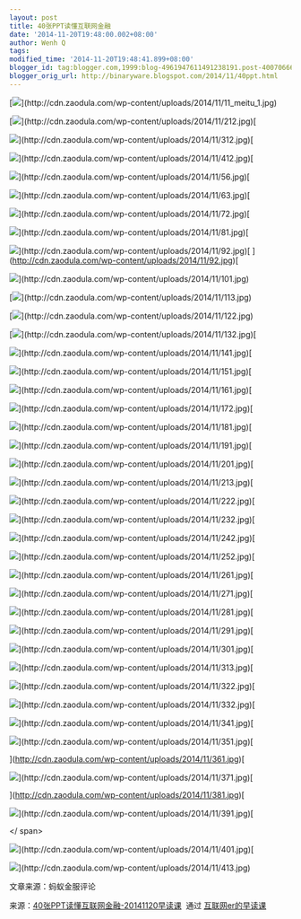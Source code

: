 ```yaml
---
layout: post
title: 40张PPT读懂互联网金融
date: '2014-11-20T19:48:00.002+08:00'
author: Wenh Q
tags:
modified_time: '2014-11-20T19:48:41.899+08:00'
blogger_id: tag:blogger.com,1999:blog-4961947611491238191.post-400706668805731661
blogger_orig_url: http://binaryware.blogspot.com/2014/11/40ppt.html
---
```


[![](https://images-blogger-opensocial.googleusercontent.com/gadgets/proxy?url=http%3A%2F%2Fcdn.zaodula.com%2Fwp-content%2Fuploads%2F2014%2F11%2F11_meitu_1.jpg&container=blogger&gadget=a&rewriteMime=image%2F*)](http://cdn.zaodula.com/wp-content/uploads/2014/11/11_meitu_1.jpg)



[![](https://images-blogger-opensocial.googleusercontent.com/gadgets/proxy?url=http%3A%2F%2Fcdn.zaodula.com%2Fwp-content%2Fuploads%2F2014%2F11%2F212.jpg&container=blogger&gadget=a&rewriteMime=image%2F*)](http://cdn.zaodula.com/wp-content/uploads/2014/11/212.jpg)[



![](https://images-blogger-opensocial.googleusercontent.com/gadgets/proxy?url=http%3A%2F%2Fcdn.zaodula.com%2Fwp-content%2Fuploads%2F2014%2F11%2F312.jpg&container=blogger&gadget=a&rewriteMime=image%2F*)](http://cdn.zaodula.com/wp-content/uploads/2014/11/312.jpg)[



![](https://images-blogger-opensocial.googleusercontent.com/gadgets/proxy?url=http%3A%2F%2Fcdn.zaodula.com%2Fwp-content%2Fuploads%2F2014%2F11%2F412.jpg&container=blogger&gadget=a&rewriteMime=image%2F*)](http://cdn.zaodula.com/wp-content/uploads/2014/11/412.jpg)[



![](https://images-blogger-opensocial.googleusercontent.com/gadgets/proxy?url=http%3A%2F%2Fcdn.zaodula.com%2Fwp-content%2Fuploads%2F2014%2F11%2F56.jpg&container=blogger&gadget=a&rewriteMime=image%2F*)](http://cdn.zaodula.com/wp-content/uploads/2014/11/56.jpg)[



![](https://images-blogger-opensocial.googleusercontent.com/gadgets/proxy?url=http%3A%2F%2Fcdn.zaodula.com%2Fwp-content%2Fuploads%2F2014%2F11%2F63.jpg&container=blogger&gadget=a&rewriteMime=image%2F*)](http://cdn.zaodula.com/wp-content/uploads/2014/11/63.jpg)[



![](https://images-blogger-opensocial.googleusercontent.com/gadgets/proxy?url=http%3A%2F%2Fcdn.zaodula.com%2Fwp-content%2Fuploads%2F2014%2F11%2F72.jpg&container=blogger&gadget=a&rewriteMime=image%2F*)](http://cdn.zaodula.com/wp-content/uploads/2014/11/72.jpg)[



![](https://images-blogger-opensocial.googleusercontent.com/gadgets/proxy?url=http%3A%2F%2Fcdn.zaodula.com%2Fwp-content%2Fuploads%2F2014%2F11%2F81.jpg&container=blogger&gadget=a&rewriteMime=image%2F*)](http://cdn.zaodula.com/wp-content/uploads/2014/11/81.jpg)[



![](https://images-blogger-opensocial.googleusercontent.com/gadgets/proxy?url=http%3A%2F%2Fcdn.zaodula.com%2Fwp-content%2Fuploads%2F2014%2F11%2F92.jpg&container=blogger&gadget=a&rewriteMime=image%2F*)](http://cdn.zaodula.com/wp-content/uploads/2014/11/92.jpg)[
](http://cdn.zaodula.com/wp-content/uploads/2014/11/92.jpg)[



![](https://images-blogger-opensocial.googleusercontent.com/gadgets/proxy?url=http%3A%2F%2Fcdn.zaodula.com%2Fwp-content%2Fuploads%2F2014%2F11%2F101.jpg&container=blogger&gadget=a&rewriteMime=image%2F*)](http://cdn.zaodula.com/wp-content/uploads/2014/11/101.jpg)






[![](https://images-blogger-opensocial.googleusercontent.com/gadgets/proxy?url=http%3A%2F%2Fcdn.zaodula.com%2Fwp-content%2Fuploads%2F2014%2F11%2F113.jpg&container=blogger&gadget=a&rewriteMime=image%2F*)](http://cdn.zaodula.com/wp-content/uploads/2014/11/113.jpg)




[![](https://images-blogger-opensocial.googleusercontent.com/gadgets/proxy?url=http%3A%2F%2Fcdn.zaodula.com%2Fwp-content%2Fuploads%2F2014%2F11%2F122.jpg&container=blogger&gadget=a&rewriteMime=image%2F*)](http://cdn.zaodula.com/wp-content/uploads/2014/11/122.jpg)



[![](https://images-blogger-opensocial.googleusercontent.com/gadgets/proxy?url=http%3A%2F%2Fcdn.zaodula.com%2Fwp-content%2Fuploads%2F2014%2F11%2F132.jpg&container=blogger&gadget=a&rewriteMime=image%2F*)](http://cdn.zaodula.com/wp-content/uploads/2014/11/132.jpg)[



![](https://images-blogger-opensocial.googleusercontent.com/gadgets/proxy?url=http%3A%2F%2Fcdn.zaodula.com%2Fwp-content%2Fuploads%2F2014%2F11%2F141.jpg&container=blogger&gadget=a&rewriteMime=image%2F*)](http://cdn.zaodula.com/wp-content/uploads/2014/11/141.jpg)[



![](https://images-blogger-opensocial.googleusercontent.com/gadgets/proxy?url=http%3A%2F%2Fcdn.zaodula.com%2Fwp-content%2Fuploads%2F2014%2F11%2F151.jpg&container=blogger&gadget=a&rewriteMime=image%2F*)](http://cdn.zaodula.com/wp-content/uploads/2014/11/151.jpg)[



![](https://images-blogger-opensocial.googleusercontent.com/gadgets/proxy?url=http%3A%2F%2Fcdn.zaodula.com%2Fwp-content%2Fuploads%2F2014%2F11%2F161.jpg&container=blogger&gadget=a&rewriteMime=image%2F*)](http://cdn.zaodula.com/wp-content/uploads/2014/11/161.jpg)[



![](https://images-blogger-opensocial.googleusercontent.com/gadgets/proxy?url=http%3A%2F%2Fcdn.zaodula.com%2Fwp-content%2Fuploads%2F2014%2F11%2F172.jpg&container=blogger&gadget=a&rewriteMime=image%2F*)](http://cdn.zaodula.com/wp-content/uploads/2014/11/172.jpg)[



![](https://images-blogger-opensocial.googleusercontent.com/gadgets/proxy?url=http%3A%2F%2Fcdn.zaodula.com%2Fwp-content%2Fuploads%2F2014%2F11%2F181.jpg&container=blogger&gadget=a&rewriteMime=image%2F*)](http://cdn.zaodula.com/wp-content/uploads/2014/11/181.jpg)[



![](https://images-blogger-opensocial.googleusercontent.com/gadgets/proxy?url=http%3A%2F%2Fcdn.zaodula.com%2Fwp-content%2Fuploads%2F2014%2F11%2F191.jpg&container=blogger&gadget=a&rewriteMime=image%2F*)](http://cdn.zaodula.com/wp-content/uploads/2014/11/191.jpg)[



![](https://images-blogger-opensocial.googleusercontent.com/gadgets/proxy?url=http%3A%2F%2Fcdn.zaodula.com%2Fwp-content%2Fuploads%2F2014%2F11%2F201.jpg&container=blogger&gadget=a&rewriteMime=image%2F*)](http://cdn.zaodula.com/wp-content/uploads/2014/11/201.jpg)[



![](https://images-blogger-opensocial.googleusercontent.com/gadgets/proxy?url=http%3A%2F%2Fcdn.zaodula.com%2Fwp-content%2Fuploads%2F2014%2F11%2F213.jpg&container=blogger&gadget=a&rewriteMime=image%2F*)](http://cdn.zaodula.com/wp-content/uploads/2014/11/213.jpg)[



![](https://images-blogger-opensocial.googleusercontent.com/gadgets/proxy?url=http%3A%2F%2Fcdn.zaodula.com%2Fwp-content%2Fuploads%2F2014%2F11%2F222.jpg&container=blogger&gadget=a&rewriteMime=image%2F*)](http://cdn.zaodula.com/wp-content/uploads/2014/11/222.jpg)[



![](https://images-blogger-opensocial.googleusercontent.com/gadgets/proxy?url=http%3A%2F%2Fcdn.zaodula.com%2Fwp-content%2Fuploads%2F2014%2F11%2F232.jpg&container=blogger&gadget=a&rewriteMime=image%2F*)](http://cdn.zaodula.com/wp-content/uploads/2014/11/232.jpg)[



![](https://images-blogger-opensocial.googleusercontent.com/gadgets/proxy?url=http%3A%2F%2Fcdn.zaodula.com%2Fwp-content%2Fuploads%2F2014%2F11%2F242.jpg&container=blogger&gadget=a&rewriteMime=image%2F*)](http://cdn.zaodula.com/wp-content/uploads/2014/11/242.jpg)[



![](https://images-blogger-opensocial.googleusercontent.com/gadgets/proxy?url=http%3A%2F%2Fcdn.zaodula.com%2Fwp-content%2Fuploads%2F2014%2F11%2F252.jpg&container=blogger&gadget=a&rewriteMime=image%2F*)](http://cdn.zaodula.com/wp-content/uploads/2014/11/252.jpg)[



![](https://images-blogger-opensocial.googleusercontent.com/gadgets/proxy?url=http%3A%2F%2Fcdn.zaodula.com%2Fwp-content%2Fuploads%2F2014%2F11%2F261.jpg&container=blogger&gadget=a&rewriteMime=image%2F*)](http://cdn.zaodula.com/wp-content/uploads/2014/11/261.jpg)[



![](https://images-blogger-opensocial.googleusercontent.com/gadgets/proxy?url=http%3A%2F%2Fcdn.zaodula.com%2Fwp-content%2Fuploads%2F2014%2F11%2F271.jpg&container=blogger&gadget=a&rewriteMime=image%2F*)](http://cdn.zaodula.com/wp-content/uploads/2014/11/271.jpg)[



![](https://images-blogger-opensocial.googleusercontent.com/gadgets/proxy?url=http%3A%2F%2Fcdn.zaodula.com%2Fwp-content%2Fuploads%2F2014%2F11%2F281.j%20%20%20pg&container=blogger&gadget=a&rewriteMime=image%2F*)](http://cdn.zaodula.com/wp-content/uploads/2014/11/281.jpg)[



![](https://images-blogger-opensocial.googleusercontent.com/gadgets/proxy?url=http%3A%2F%2Fcdn.zaodula.com%2Fwp-content%2Fuploads%2F2014%2F11%2F291.jpg&container=blogger&gadget=a&rewriteMime=image%2F*)](http://cdn.zaodula.com/wp-content/uploads/2014/11/291.jpg)[



![](https://images-blogger-opensocial.googleusercontent.com/gadgets/proxy?url=http%3A%2F%2Fcdn.zaodula.com%2Fwp-content%2Fuploads%2F%20%20%202014%2F11%2F301.jpg&container=blogger&gadget=a&rewriteMime=image%2F*)](http://cdn.zaodula.com/wp-content/uploads/2014/11/301.jpg)[



![](https://images-blogger-opensocial.googleusercontent.com/gadgets/proxy?url=http%3A%2F%2Fcdn.zaodula.com%2Fwp-content%2Fuploads%2F2014%2F11%2F313.jpg&container=blogger&gadget=a&rewriteMime=image%2F*)](http://cdn.zaodula.com/wp-content/uploads/2014/11/313.jpg)[



![](https://images-blogger-opensocial.googleusercontent.com/gadgets/proxy?url=http%3A%2F%2Fcdn.zaodula.com%2Fwp-con%20%20%20tent%2Fuploads%2F2014%2F11%2F322.jpg&container=blogger&gadget=a&rewriteMime=image%2F*)](http://cdn.zaodula.com/wp-content/uploads/2014/11/322.jpg)[



![](https://images-blogger-opensocial.googleusercontent.com/gadgets/proxy?url=http%3A%2F%2Fcdn.zaodula.com%2Fwp-content%2Fuploads%2F2014%2F11%2F332.jpg&container=blogger&gadget=a&rewriteMime=image%2F*)](http://cdn.zaodula.com/wp-content/uploads/2014/11/332.jpg)[



![](https://images-blogger-opensocial.googleusercontent.com/gadgets/proxy?url=http%3A%2F%2Fcdn.zaodul%20%20%20a.com%2Fwp-content%2Fuploads%2F2014%2F11%2F341.jpg&container=blogger&gadget=a&rewriteMime=image%2F*)](http://cdn.zaodula.com/wp-content/uploads/2014/11/341.jpg)[



![](https://images-blogger-opensocial.googleusercontent.com/gadgets/proxy?url=http%3A%2F%2Fcdn.zaodula.com%2Fwp-content%2Fuploads%2F2014%2F11%2F351.jpg&container=blogger&gadget=a&rewriteMime=image%2F*)](http://cdn.zaodula.com/wp-content/uploads/2014/11/351.jpg)[



![]()](http://cdn.zaodula.com/wp-content/uploads/2014/11/361.jpg)[



![](https://images-blogger-opensocial.googleusercontent.com/gadgets/proxy?url=http%3A%2F%2Fcdn.zaodula.com%2Fwp-content%2Fuploads%2F2014%2F11%2F371.jpg&container=blogger&gadget=a&rewriteMime=image%2F*)](http://cdn.zaodula.com/wp-content/uploads/2014/11/371.jpg)[


](http://cdn.zaodula.com/wp-content/uploads/2014/11/381.jpg)[



![](https://images-blogger-opensocial.googleusercontent.com/gadgets/proxy?url=http%3A%2F%2Fcdn.zaodula.com%2Fwp-content%2Fuploads%2F2014%2F11%2F391.jpg&container=blogger&gadget=a&rewriteMime=image%2F*)](http://cdn.zaodula.com/wp-content/uploads/2014/11/391.jpg)[

</ span>

![](https://images-blogger-opensocial.googleusercontent.com/gadgets/proxy?url=http%3A%2F%2Fcdn.zaodula.com%2Fwp-content%2Fuploads%2F2014%2F11%2F401.jpg&container=blogger&gadget=a&rewriteMime=image%2F*)](http://cdn.zaodula.com/wp-content/uploads/2014/11/401.jpg)[



![](https://images-blogger-opensocial.googleusercontent.com/gadgets/proxy?url=http%3A%2F%2Fcdn.zaodula.com%2Fwp-content%2Fuploads%2F2014%2F11%2F413.jpg&container=blogger&gadget=a&rewriteMime=image%2F*)](http://cdn.zaodula.com/wp-content/uploads/2014/11/413.jpg)





文章来源：蚂蚁金服评论

来源：[40张PPT读懂互联网金融-20141120早读课](http://zaodula.com/archives/11277.html)  通过 [互联网er的早读课](http://zaodula.com/)
